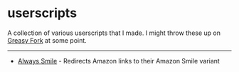 # userscripts
A collection of various userscripts that I made. I might throw these up on [Greasy Fork](greasyfork.org) at some point.

---

- [Always Smile](https://github.com/tobeannouncd/userscripts/raw/main/AlwaysSmile.user.js) - Redirects Amazon links to their Amazon Smile variant
